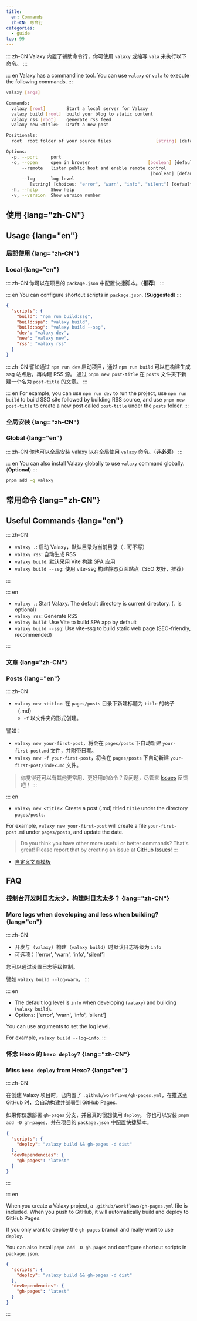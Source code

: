 ```yaml
---
title:
  en: Commands
  zh-CN: 命令行
categories:
  - guide
top: 99
---
```


::: zh-CN
Valaxy 内置了辅助命令行，你可使用 `valaxy` 或缩写 `vala` 来执行以下命令。
:::

::: en
Valaxy has a commandline tool. You can use `valaxy` or `vala` to execute the following commands.
:::

```bash
valaxy [args]

Commands:
  valaxy [root]        Start a local server for Valaxy                 [default]
  valaxy build [root]  build your blog to static content
  valaxy rss [root]    generate rss feed
  valaxy new <title>   Draft a new post

Positionals:
  root  root folder of your source files                 [string] [default: "."]

Options:
  -p, --port     port                                                   [number]
  -o, --open     open in browser                      [boolean] [default: false]
      --remote   listen public host and enable remote control
                                                       [boolean] [default: true]
      --log      log level
         [string] [choices: "error", "warn", "info", "silent"] [default: "info"]
  -h, --help     Show help                                             [boolean]
  -v, --version  Show version number                                   [boolean]
```

## 使用 {lang="zh-CN"}

## Usage {lang="en"}

### 局部使用 {lang="zh-CN"}

### Local {lang="en"}

::: zh-CN
你可以在项目的 `package.json` 中配置快捷脚本。（**推荐**）
:::

::: en
You can configure shortcut scripts in `package.json`. (**Suggested**)
:::

```json
{
  "scripts": {
    "build": "npm run build:ssg",
    "build:spa": "valaxy build",
    "build:ssg": "valaxy build --ssg",
    "dev": "valaxy dev",
    "new": "valaxy new",
    "rss": "valaxy rss"
  }
}
```

::: zh-CN
譬如通过 `npm run dev` 启动项目，通过 `npm run build` 可以在构建生成 ssg 站点后，再构建 RSS 源。
通过 `pnpm new post-title` 在 `posts` 文件夹下新建一个名为 `post-title` 的文章。
:::

::: en
For example, you can use `npm run dev` to run the project, use `npm run build` to build
SSG site followed by building RSS source, and use `pnpm new post-title` to create a new
post called `post-title` under the `posts` folder.
:::

### 全局安装 {lang="zh-CN"}

### Global {lang="en"}

::: zh-CN
你也可以全局安装 valaxy 以在全局使用 `valaxy` 命令。（**非必须**）
:::

::: en
You can also install Valaxy globally to use `valaxy` command globally. (**Optional**)
:::

```bash
pnpm add -g valaxy
```

## 常用命令 {lang="zh-CN"}

## Useful Commands {lang="en"}

::: zh-CN

- `valaxy .`: 启动 Valaxy，默认目录为当前目录（`.` 可不写）
- `valaxy rss`: 自动生成 RSS
- `valaxy build`: 默认采用 Vite 构建 SPA 应用
- `valaxy build --ssg`: 使用 vite-ssg 构建静态页面站点（SEO 友好，推荐）

:::

::: en

- `valaxy .`: Start Valaxy. The default directory is current directory. (`.` is optional)
- `valaxy rss`: Generate RSS
- `valaxy build`: Use Vite to build SPA app by default
- `valaxy build --ssg`: Use vite-ssg to build static web page (SEO-friendly, recommended)

:::

### 文章 {lang="zh-CN"}

### Posts {lang="en"}

::: zh-CN

- `valaxy new <title>`: 在 `pages/posts` 目录下新建标题为 `title` 的帖子（.md）
  - `-f` 以文件夹的形式创建。

譬如：

- `valaxy new your-first-post`，将会在 `pages/posts` 下自动新建 `your-first-post.md` 文件，并附带日期。
- `valaxy new -f your-first-post`，将会在 `pages/posts` 下自动新建 `your-first-post/index.md` 文件。

> 你觉得还可以有其他更常用、更好用的命令？没问题，尽管来 [Issues](https://github.com/YunYouJun/valaxy/issues) 反馈吧！
:::

::: en

- `valaxy new <title>`: Create a post (.md) titled `title` under the directory `pages/posts`.

For example, `valaxy new your-first-post` will create a file `your-first-post.md` under `pages/posts`,
and update the date.

> Do you think you have other more useful or better commands? That's great! Please report that by creating
> an issue at [GitHub Issues](https://github.com/YunYouJun/valaxy/issues)!
:::

- [自定义文章模板](/guide/custom/templates)

## FAQ

### 控制台开发时日志太少，构建时日志太多？ {lang="zh-CN"}

### More logs when developing and less when building? {lang="en"}

::: zh-CN

- 开发与（`valaxy`）构建（`valaxy build`）时默认日志等级为 `info`
- 可选项：['error', 'warn', 'info', 'silent']

您可以通过设置日志等级控制。

譬如 `valaxy build --log=warn`。
:::

::: en

- The default log level is `info` when developing (`valaxy`) and building (`valaxy build`).
- Options: ['error', 'warn', 'info', 'silent']

You can use arguments to set the log level.

For example, `valaxy build --log=info`.
:::

### 怀念 Hexo 的 `hexo deploy`? {lang="zh-CN"}

### Miss `hexo deploy` from Hexo? {lang="en"}

::: zh-CN

在创建 Valaxy 项目时，已内置了 `.github/workflows/gh-pages.yml`，在推送至 GitHub 时，会自动构建并部署到 GitHub Pages。

如果你仅想部署 `gh-pages` 分支，并且真的很想使用 `deploy`。
你也可以安装 `pnpm add -D gh-pages`，并在项目的 `package.json` 中配置快捷脚本。

```json
{
  "scripts": {
    "deploy": "valaxy build && gh-pages -d dist"
  },
  "devDependencies": {
    "gh-pages": "latest"
  }
}
```

:::

::: en

When you create a Valaxy project, a `.github/workflows/gh-pages.yml` file is included. When you push to GitHub, it will automatically build and deploy to GitHub Pages.

If you only want to deploy the `gh-pages` branch and really want to use `deploy`.

You can also install `pnpm add -D gh-pages` and configure shortcut scripts in `package.json`.

```json
{
  "scripts": {
    "deploy": "valaxy build && gh-pages -d dist"
  },
  "devDependencies": {
    "gh-pages": "latest"
  }
}
```

:::
